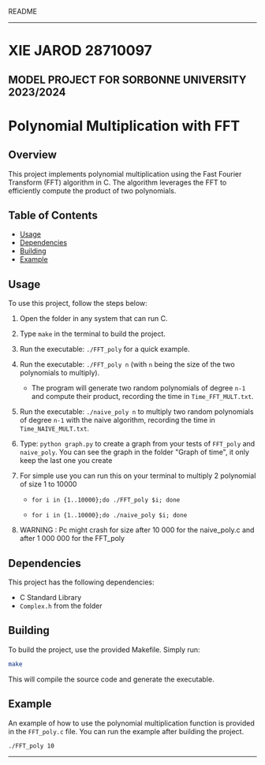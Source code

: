 ﻿README

----------

# XIE JAROD 28710097

## MODEL PROJECT FOR SORBONNE UNIVERSITY 2023/2024

# Polynomial Multiplication with FFT

## Overview

This project implements polynomial multiplication using the Fast Fourier Transform (FFT) algorithm in C. The algorithm leverages the FFT to efficiently compute the product of two polynomials.

## Table of Contents

-   [Usage](#usage)
-   [Dependencies](#dependencies)
-   [Building](#building)
-   [Example](#example)

## Usage

To use this project, follow the steps below:

1.  Open the folder in any system that can run C.
2.  Type `make` in the terminal to build the project.
3.  Run the executable: `./FFT_poly` for a quick example.
4.  Run the executable: `./FFT_poly n` (with `n` being the size of the two polynomials to multiply).
    -   The program will generate two random polynomials of degree `n-1` and compute their product, recording the time in `Time_FFT_MULT.txt`.
5.  Run the executable: `./naive_poly n` to multiply two random polynomials of degree `n-1` with the naive algorithm, recording the time in `Time_NAIVE_MULT.txt`.
6.  Type: `python graph.py` to create a graph from your tests of `FFT_poly` and `naive_poly`. You can see the graph in the folder "Graph of time", it only keep the last one you create
7.  For simple use you can run this on your terminal to multiply 2 polynomial of size 1 to 10000
    
    -   `for i in {1..10000};do ./FFT_poly $i; done`
    
    -   `for i in {1..10000};do ./naive_poly $i; done`
8.  WARNING : Pc might crash for size after 10 000 for the naive\_poly.c and after 1 000 000 for the FFT\_poly

## Dependencies

This project has the following dependencies:

-   C Standard Library
-   `Complex.h` from the folder

## Building

To build the project, use the provided Makefile. Simply run:

```bash
make

```

This will compile the source code and generate the executable.

## Example

An example of how to use the polynomial multiplication function is provided in the `FFT_poly.c` file. You can run the example after building the project.

```bash
./FFT_poly 10

```

----------
